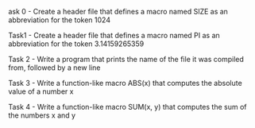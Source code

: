 ask 0 - Create a header file that defines a macro named SIZE as an abbreviation for the token 1024

Task1 - Create a header file that defines a macro named PI as an abbreviation for the token 3.14159265359

Task 2 - Write a program that prints the name of the file it was compiled from, followed by a new line

Task 3 - Write a function-like macro ABS(x) that computes the absolute value of a number x

Task 4 - Write a function-like macro SUM(x, y) that computes the sum of the numbers x and y


